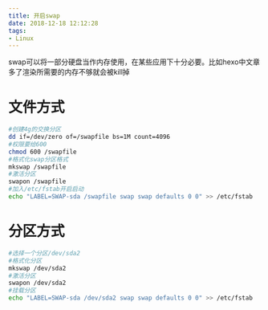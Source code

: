```yaml
---
title: 开启swap
date: 2018-12-18 12:12:28
tags:
- Linux
---
```


swap可以将一部分硬盘当作内存使用，在某些应用下十分必要。比如hexo中文章多了渲染所需要的内存不够就会被kill掉

<!--more-->

# 文件方式

```bash
#创建4g的交换分区
dd if=/dev/zero of=/swapfile bs=1M count=4096
#权限要给600
chmod 600 /swapfile
#格式化swap分区格式
mkswap /swapfile
#激活分区
swapon /swapfile
#加入/etc/fstab开启启动
echo "LABEL=SWAP-sda /swapfile swap swap defaults 0 0" >> /etc/fstab
```

# 分区方式

```bash
#选择一个分区/dev/sda2
#格式化分区
mkswap /dev/sda2
#激活分区
swapon /dev/sda2
#挂载分区
echo "LABEL=SWAP-sda /dev/sda2 swap swap defaults 0 0" >> /etc/fstab
```

